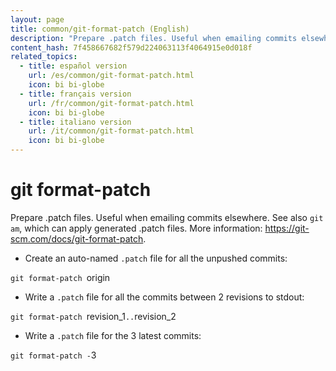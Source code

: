 ```yaml
---
layout: page
title: common/git-format-patch (English)
description: "Prepare .patch files. Useful when emailing commits elsewhere."
content_hash: 7f458667682f579d224063113f4064915e0d018f
related_topics:
  - title: español version
    url: /es/common/git-format-patch.html
    icon: bi bi-globe
  - title: français version
    url: /fr/common/git-format-patch.html
    icon: bi bi-globe
  - title: italiano version
    url: /it/common/git-format-patch.html
    icon: bi bi-globe
---
```

# git format-patch

Prepare .patch files. Useful when emailing commits elsewhere.
See also `git am`, which can apply generated .patch files.
More information: <https://git-scm.com/docs/git-format-patch>.

- Create an auto-named `.patch` file for all the unpushed commits:

`git format-patch `<span class="tldr-var badge badge-pill bg-dark-lm bg-white-dm text-white-lm text-dark-dm font-weight-bold">origin</span>

- Write a `.patch` file for all the commits between 2 revisions to stdout:

`git format-patch `<span class="tldr-var badge badge-pill bg-dark-lm bg-white-dm text-white-lm text-dark-dm font-weight-bold">revision_1</span>`..`<span class="tldr-var badge badge-pill bg-dark-lm bg-white-dm text-white-lm text-dark-dm font-weight-bold">revision_2</span>

- Write a `.patch` file for the 3 latest commits:

`git format-patch -`<span class="tldr-var badge badge-pill bg-dark-lm bg-white-dm text-white-lm text-dark-dm font-weight-bold">3</span>
